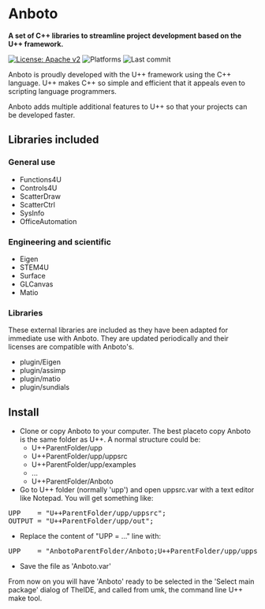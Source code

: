<!--
  Title: Anboto
  Description: A set of C++ libraries to streamline project development based on the U++ framework
  Authors: Iñaki Zabala.
  -->

# Anboto
**A set of C++ libraries to streamline project development based on the U++ framework.**

[![License: Apache v2](https://img.shields.io/badge/License-Apachev2-blue.svg)](https://www.apache.org/licenses/LICENSE-2.0)
<img src="https://github.com/izabala123/BEMRosetta/blob/master/other/md%20resources/platforms-windows_linux-blue.svg" alt="Platforms">
<img src="https://img.shields.io/github/last-commit/anboto/Anboto.svg" alt="Last commit">

Anboto is proudly developed with the U++ framework using the C++ language. U++ makes C++ so simple and efficient that it appeals even to scripting language programmers. 

Anboto adds multiple additional features to U++ so that your projects can be developed faster.

## Libraries included
### General use
* Functions4U
* Controls4U
* ScatterDraw
* ScatterCtrl
* SysInfo
* OfficeAutomation
 
### Engineering and scientific
* Eigen
* STEM4U
* Surface
* GLCanvas
* Matio

### Libraries
These external libraries are included as they have been adapted for immediate use with Anboto. They are updated periodically and their licenses are compatible with Anboto's.
* plugin/Eigen
* plugin/assimp
* plugin/matio
* plugin/sundials

## Install
* Clone or copy Anboto to your computer. The best placeto copy Anboto is the same folder as U++. A normal structure could be:
  * U++ParentFolder/upp
  * U++ParentFolder/upp/uppsrc
  * U++ParentFolder/upp/examples
  * ...
  * U++ParentFolder/Anboto
* Go to U++ folder (normally 'upp') and open uppsrc.var with a text editor like Notepad. You will get something like:
<pre>
UPP    = "U++ParentFolder/upp/uppsrc";
OUTPUT = "U++ParentFolder/upp/out";
</pre>
* Replace the content of "UPP = ..." line with:
<pre>
UPP    = "AnbotoParentFolder/Anboto;U++ParentFolder/upp/uppsrc;U++ParentFolder/upp/bazaar";
</pre>
* Save the file as 'Anboto.var'

From now on you will have 'Anboto' ready to be selected in the 'Select main package' dialog of TheIDE, and called from umk, the command line U++ make tool.
